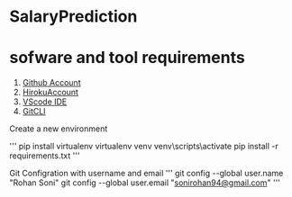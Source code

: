 # SalaryPrediction

# sofware and tool requirements

1. [Github Account](http://github.com)
2. [HirokuAccount](http://heroku.com)
3. [VScode IDE](http://code.visualstudio.com/)
4. [GitCLI](https://git-scm.com/download/win)

Create a new environment 

'''
pip install virtualenv
virtualenv venv
venv\scripts\activate
pip install -r requirements.txt
'''

Git Configration with username and email
'''
git config --global user.name "Rohan Soni"
git config --global user.email "sonirohan94@gmail.com"
'''